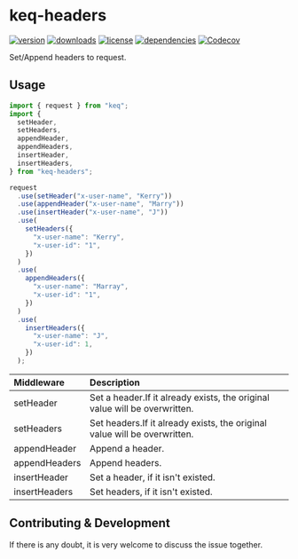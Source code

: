 # keq-headers

[![version](https://img.shields.io/npm/v/keq-headers.svg?style=for-the-badge)](https://www.npmjs.com/package/keq-headers)
[![downloads](https://img.shields.io/npm/dm/keq-headers.svg?style=for-the-badge)](https://www.npmjs.com/package/keq-headers)
[![license](https://img.shields.io/npm/l/keq-headers.svg?style=for-the-badge)](https://www.npmjs.com/package/keq-headers)
[![dependencies](https://img.shields.io/librariesio/release/npm/keq-headers?style=for-the-badge)](https://www.npmjs.com/package/keq-headers)
[![Codecov](https://img.shields.io/codecov/c/gh/keq-request/keq-headers?logo=codecov&token=PLF0DT6869&style=for-the-badge)](https://codecov.io/gh/keq-request/keq-headers)

Set/Append headers to request.

## Usage

```typescript
import { request } from "keq";
import {
  setHeader,
  setHeaders,
  appendHeader,
  appendHeaders,
  insertHeader,
  insertHeaders,
} from "keq-headers";

request
  .use(setHeader("x-user-name", "Kerry"))
  .use(appendHeader("x-user-name", "Marry"))
  .use(insertHeader("x-user-name", "J"))
  .use(
    setHeaders({
      "x-user-name": "Kerry",
      "x-user-id": "1",
    })
  )
  .use(
    appendHeaders({
      "x-user-name": "Marray",
      "x-user-id": "1",
    })
  )
  .use(
    insertHeaders({
      "x-user-name": "J",
      "x-user-id": 1,
    })
  );
```

| Middleware    | Description                                                                |
| :------------ | :------------------------------------------------------------------------- |
| setHeader     | Set a header.If it already exists, the original value will be overwritten. |
| setHeaders    | Set headers.If it already exists, the original value will be overwritten.  |
| appendHeader  | Append a header.                                                           |
| appendHeaders | Append headers.                                                            |
| insertHeader  | Set a header, if it isn't existed.                                         |
| insertHeaders | Set headers, if it isn't existed.                                          |

## Contributing & Development

If there is any doubt, it is very welcome to discuss the issue together.
